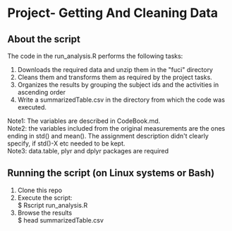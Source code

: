 # Project- Getting And Cleaning Data


## About the script
The code in the run_analysis.R performs the following tasks:		
1. Downloads the required data and unzip them in the "fuci" directory		
2. Cleans them and transforms them as required by the project tasks.		
3. Organizes the results by grouping the subject ids and the activities in ascending order		
4. Write a summarizedTable.csv in the directory from which the code was executed.		

Note1: The variables are described in CodeBook.md.		
Note2: the variables included from the original measurements are the ones ending in std() and mean(). The assignment description didn't clearly specify, if std()-X etc needed to be kept.		
Note3: data.table, plyr and dplyr packages are required		


## Running the script (on Linux systems or Bash)

1. Clone this repo
2. Execute the script:		
	$ Rscript run_analysis.R
3. Browse the results		
	$ head summarizedTable.csv
